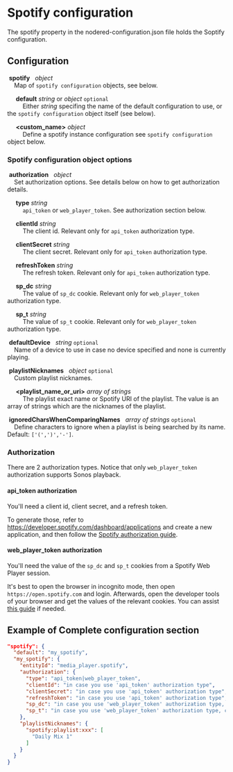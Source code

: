 # Spotify  configuration
The spotify property in the nodered-configuration.json file holds the Soptify configuration.

## Configuration
   
&nbsp;**spotify** &nbsp; *object* <br>
&nbsp;&nbsp;&nbsp; Map of `spotify configuration` objects, see below.

&nbsp;&nbsp;&nbsp;&nbsp; **default** *string* or *object* `optional` <br>
&nbsp;&nbsp;&nbsp;&nbsp;&nbsp;&nbsp;&nbsp;&nbsp; Either *string* specifing the name of the default configuration to use, or the `spotify configuration` object itself (see below).

&nbsp;&nbsp;&nbsp;&nbsp; **<custom_name>** *object* <br>
&nbsp;&nbsp;&nbsp;&nbsp;&nbsp;&nbsp;&nbsp;&nbsp; Define a spotify instance configuration see `spotify configuration` object below.

### Spotify configuration object options

&nbsp;**authorization** &nbsp; *object* <br>
&nbsp;&nbsp;&nbsp; Set authorization options. See details below on how to get authorization details.

&nbsp;&nbsp;&nbsp;&nbsp; **type** *string* <br>
&nbsp;&nbsp;&nbsp;&nbsp;&nbsp;&nbsp;&nbsp;&nbsp; `api_token` or `web_player_token`. See authorization section below.

&nbsp;&nbsp;&nbsp;&nbsp; **clientId** *string* <br>
&nbsp;&nbsp;&nbsp;&nbsp;&nbsp;&nbsp;&nbsp;&nbsp; The client id. Relevant only for `api_token` authorization type.

&nbsp;&nbsp;&nbsp;&nbsp; **clientSecret** *string* <br>
&nbsp;&nbsp;&nbsp;&nbsp;&nbsp;&nbsp;&nbsp;&nbsp; The client secret. Relevant only for `api_token` authorization type.

&nbsp;&nbsp;&nbsp;&nbsp; **refreshToken** *string* <br>
&nbsp;&nbsp;&nbsp;&nbsp;&nbsp;&nbsp;&nbsp;&nbsp; The refresh token. Relevant only for `api_token` authorization type.

&nbsp;&nbsp;&nbsp;&nbsp; **sp_dc** *string* <br>
&nbsp;&nbsp;&nbsp;&nbsp;&nbsp;&nbsp;&nbsp;&nbsp; The value of `sp_dc` cookie. Relevant only for `web_player_token` authorization type.

&nbsp;&nbsp;&nbsp;&nbsp; **sp_t** *string* <br>
&nbsp;&nbsp;&nbsp;&nbsp;&nbsp;&nbsp;&nbsp;&nbsp; The value of `sp_t` cookie. Relevant only for `web_player_token` authorization type.

&nbsp;**defaultDevice** &nbsp; *string* `optional` <br>
&nbsp;&nbsp;&nbsp; Name of a device to use in case no device specified and none is currently playing.

&nbsp;**playlistNicknames** &nbsp; *object* `optional` <br>
&nbsp;&nbsp;&nbsp; Custom playlist nicknames.

&nbsp;&nbsp;&nbsp;&nbsp; **<playlist_name_or_uri>** *array of strings* <br>
&nbsp;&nbsp;&nbsp;&nbsp;&nbsp;&nbsp;&nbsp;&nbsp; The playlist exact name or Spotify URI of the playlist. The value is an array of strings which are the nicknames of the playlist.

&nbsp;**ignoredCharsWhenComparingNames** &nbsp; *array of strings* `optional` <br>
&nbsp;&nbsp;&nbsp; Define characters to ignore when a playlist is being searched by its name. Default: `['(',')','-']`.

### Authorization
There are 2 authorization types. Notice that only `web_player_token` authorization supports Sonos playback.

#### api_token authorization
You'll need a client id, client secret, and a refresh token.

To generate those, refer to https://developer.spotify.com/dashboard/applications and create a new application, and then follow the [Spotify authorization guide](https://developer.spotify.com/documentation/general/guides/authorization-guide/#authorization-code-flow).

#### web_player_token authorization
You'll need the value of the `sp_dc` and `sp_t` cookies from a Spotify Web Player session.

It's best to open the browser in incognito mode, then open `https://open.spotify.com` and login. 
Afterwards, open the developer tools of your browser and get the values of the relevant cookies.
You can assist [this guide](https://developers.google.com/web/tools/chrome-devtools/storage/cookies) if needed.

## Example of Complete configuration section

```json
"spotify": {
  "default": "my_spotify",
  "my_spotify": {
    "entityId": "media_player.spotify",
    "authorization": {
      "type": "api_token|web_player_token",
      "clientId": "in case you use 'api_token' authorization type",
      "clientSecret": "in case you use 'api_token' authorization type",
      "refreshToken": "in case you use 'api_token' authorization type",
      "sp_dc": "in case you use 'web_player_token' authorization type, check readme",
      "sp_t": "in case you use 'web_player_token' authorization type, check readme"
    },
    "playlistNicknames": {
      "spotify:playlist:xxx": [
        "Daily Mix 1"
      ]
    }
  }
}
```

